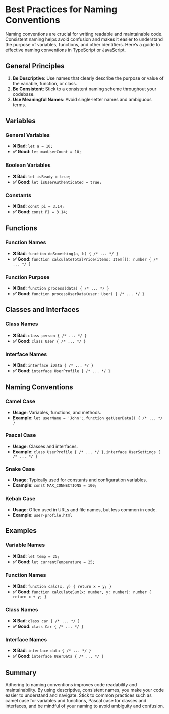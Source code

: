 # Best Practices for Naming Conventions

Naming conventions are crucial for writing readable and maintainable code. Consistent naming helps avoid confusion and makes it easier to understand the purpose of variables, functions, and other identifiers. Here’s a guide to effective naming conventions in TypeScript or JavaScript.

## General Principles

1. **Be Descriptive**: Use names that clearly describe the purpose or value of the variable, function, or class.
2. **Be Consistent**: Stick to a consistent naming scheme throughout your codebase.
3. **Use Meaningful Names**: Avoid single-letter names and ambiguous terms.

## Variables

### **General Variables**

- **❌ Bad**: `let a = 10;`
- **✅ Good**: `let maxUserCount = 10;`

### **Boolean Variables**

- **❌ Bad**: `let isReady = true;`
- **✅ Good**: `let isUserAuthenticated = true;`

### **Constants**

- **❌ Bad**: `const pi = 3.14;`
- **✅ Good**: `const PI = 3.14;`

## Functions

### **Function Names**

- **❌ Bad**: `function doSomething(a, b) { /* ... */ }`
- **✅ Good**: `function calculateTotalPrice(items: Item[]): number { /* ... */ }`

### **Function Purpose**

- **❌ Bad**: `function process(data) { /* ... */ }`
- **✅ Good**: `function processUserData(user: User) { /* ... */ }`

## Classes and Interfaces

### **Class Names**

- **❌ Bad**: `class person { /* ... */ }`
- **✅ Good**: `class User { /* ... */ }`

### **Interface Names**

- **❌ Bad**: `interface iData { /* ... */ }`
- **✅ Good**: `interface UserProfile { /* ... */ }`

## Naming Conventions

### **Camel Case**

- **Usage**: Variables, functions, and methods.
- **Example**: `let userName = 'John';`, `function getUserData() { /* ... */ }`

### **Pascal Case**

- **Usage**: Classes and interfaces.
- **Example**: `class UserProfile { /* ... */ }`, `interface UserSettings { /* ... */ }`

### **Snake Case**

- **Usage**: Typically used for constants and configuration variables.
- **Example**: `const MAX_CONNECTIONS = 100;`

### **Kebab Case**

- **Usage**: Often used in URLs and file names, but less common in code.
- **Example**: `user-profile.html`

## Examples

### **Variable Names**

- **❌ Bad**: `let temp = 25;`
- **✅ Good**: `let currentTemperature = 25;`

### **Function Names**

- **❌ Bad**: `function calc(x, y) { return x + y; }`
- **✅ Good**: `function calculateSum(x: number, y: number): number { return x + y; }`

### **Class Names**

- **❌ Bad**: `class car { /* ... */ }`
- **✅ Good**: `class Car { /* ... */ }`

### **Interface Names**

- **❌ Bad**: `interface data { /* ... */ }`
- **✅ Good**: `interface UserData { /* ... */ }`

## Summary

Adhering to naming conventions improves code readability and maintainability. By using descriptive, consistent names, you make your code easier to understand and navigate. Stick to common practices such as camel case for variables and functions, Pascal case for classes and interfaces, and be mindful of your naming to avoid ambiguity and confusion.
